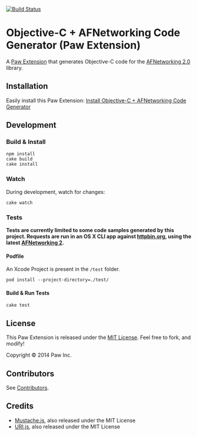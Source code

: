 [![Build Status](https://travis-ci.org/luckymarmot/Paw-ObjCAFNetworkingCodeGenerator.svg?branch=master)](https://travis-ci.org/luckymarmot/Paw-ObjCAFNetworkingCodeGenerator)

# Objective-C + AFNetworking Code Generator (Paw Extension)

A [Paw Extension](http://luckymarmot.com/paw/extensions/) that generates Objective-C code for the [AFNetworking 2.0](http://afnetworking.com) library.

## Installation

Easily install this Paw Extension: [Install Objective-C + AFNetworking Code Generator](http://luckymarmot.com/paw/extensions/ObjCAFNetworkingCodeGenerator)

## Development

### Build & Install

```shell
npm install
cake build
cake install
```

### Watch

During development, watch for changes:

```shell
cake watch
```

### Tests

**Tests are currently limited to some code samples generated by this project. Requests are run in an OS X CLI app against [httpbin.org](http://httpbin.org/), using the latest [AFNetworking 2](https://github.com/AFNetworking/AFNetworking).**

#### Podfile

An Xcode Project is present in the `/test` folder.

```shell
pod install --project-directory=./test/
```

#### Build & Run Tests

```shell
cake test
```

## License

This Paw Extension is released under the [MIT License](LICENSE). Feel free to fork, and modify!

Copyright © 2014 Paw Inc.

## Contributors

See [Contributors](https://github.com/luckymarmot/Paw-ObjCAFNetworkingCodeGenerator/graphs/contributors).

## Credits

* [Mustache.js](https://github.com/janl/mustache.js/), also released under the MIT License
* [URI.js](http://medialize.github.io/URI.js/), also released under the MIT License
